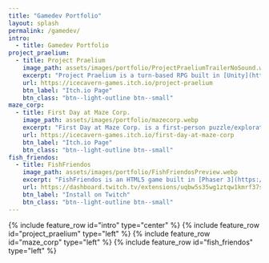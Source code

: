 ```yaml
---
title: "Gamedev Portfolio"
layout: splash
permalink: /gamedev/
intro: 
  - title: Gamedev Portfolio
project_praelium:
  - title: Project Praelium
    image_path: assets/images/portfolio/ProjectPraeliumTrailerNoSound.webp
    excerpt: "Project Praelium is a turn-based RPG built in [Unity](https://unity.com/). Inspired by classic JRPGs like Shin Megami Tensei and Trails, [@Colby](https://bsky.app/profile/colbydude.com) and I put together a combat tech demo showcasing our take on a turn-based battle system. I was responsible for gameplay and battle system programming as well as battle system design, level design, and all shader/graphics work."
    url: https://icecavern-games.itch.io/project-praelium
    btn_label: "Itch.io Page"
    btn_class: "btn--light-outline btn--small"
maze_corp:
  - title: First Day at Maze Corp.
    image_path: assets/images/portfolio/mazecorp.webp
    excerpt: "First Day at Maze Corp. is a first-person puzzle/exploration game built in a week with [@Colby](https://bsky.app/profile/colbydude.com) for [Brackeys Game Jam 2025.1](https://itch.io/jam/brackeys-13) and ranked 59th overall out of 2199 entries. Players must navigate the maze-like office building using paint to leave notes on the walls. Complete all your tasks so you don't get fired! I focused on the graphics effects in this game, which you can read more about in my [blog post](/Portfolio/blog/maze-corp-graphics/)."
    url: https://icecavern-games.itch.io/first-day-at-maze-corp
    btn_label: "Itch.io Page"
    btn_class: "btn--light-outline btn--small"
fish_friendos:
  - title: FishFriendos
    image_path: assets/images/portfolio/FishFriendosPreview.webp
    excerpt: "FishFriendos is an HTML5 game built in [Phaser 3](https://phaser.io/) that was launched as part of [Twitch.tv's](https://twitch.tv) extension program. Together with [@Colby](https://bsky.app/profile/colbydude.com) we were one of the first extensions on the platform and are featured on Twitch's [Bit Extensions to Try](https://dev.twitch.tv/extensions/bits-extensions-to-try/) page. I was largely responsible for gameplay programming and providing some support on the AWS integration. "
    url: https://dashboard.twitch.tv/extensions/uqbw5s35wg1ztqw1kmrf37swiwxmyi
    btn_label: "Install on Twitch"
    btn_class: "btn--light-outline btn--small"
---
```

{% include feature_row id="intro" type="center" %}
{% include feature_row id="project_praelium" type="left" %}
{% include feature_row id="maze_corp" type="left" %}
{% include feature_row id="fish_friendos" type="left" %}
